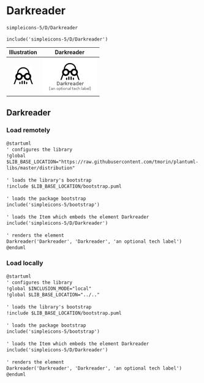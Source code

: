 # Darkreader


```text
simpleicons-5/D/Darkreader
```

```text
include('simpleicons-5/D/Darkreader')
```



| Illustration | Darkreader |
| :---: | :---: |
| ![illustration for Illustration](../../simpleicons-5/D/Darkreader.png) | ![illustration for Darkreader](../../simpleicons-5/D/Darkreader.Local.png) |




## Darkreader

### Load remotely
```plantuml
@startuml
' configures the library
!global $LIB_BASE_LOCATION="https://raw.githubusercontent.com/tmorin/plantuml-libs/master/distribution"

' loads the library's bootstrap
!include $LIB_BASE_LOCATION/bootstrap.puml

' loads the package bootstrap
include('simpleicons-5/bootstrap')

' loads the Item which embeds the element Darkreader
include('simpleicons-5/D/Darkreader')

' renders the element
Darkreader('Darkreader', 'Darkreader', 'an optional tech label')
@enduml
```

### Load locally
```plantuml
@startuml
' configures the library
!global $INCLUSION_MODE="local"
!global $LIB_BASE_LOCATION="../.."

' loads the library's bootstrap
!include $LIB_BASE_LOCATION/bootstrap.puml

' loads the package bootstrap
include('simpleicons-5/bootstrap')

' loads the Item which embeds the element Darkreader
include('simpleicons-5/D/Darkreader')

' renders the element
Darkreader('Darkreader', 'Darkreader', 'an optional tech label')
@enduml
```

